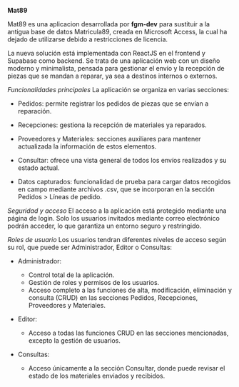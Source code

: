 **Mat89**

Mat89 es una aplicacion desarrollada por **fgm-dev** para sustituir a la antigua base de datos Matricula89, creada en Microsoft Access, la cual ha dejado de utilizarse debido a restricciones de licencia.

La nueva solución está implementada con ReactJS en el frontend y Supabase como backend. Se trata de una aplicación web con un diseño moderno y minimalista, pensada para gestionar el envío y la recepción de piezas que se mandan a reparar, ya sea a destinos internos o externos.

*Funcionalidades principales*
La aplicación se organiza en varias secciones:

- Pedidos: permite registrar los pedidos de piezas que se envían a reparación.

- Recepciones: gestiona la recepción de materiales ya reparados.

- Proveedores y Materiales: secciones auxiliares para mantener actualizada la información de estos elementos.

- Consultar: ofrece una vista general de todos los envíos realizados y su estado actual.

- Datos capturados: funcionalidad de prueba para cargar datos recogidos en campo mediante archivos .csv, que se incorporan en la sección Pedidos > Líneas de pedido.

*Seguridad y acceso*
El acceso a la aplicación está protegido mediante una página de login. Solo los usuarios invitados mediante correo electrónico podrán acceder, lo que garantiza un entorno seguro y restringido.

*Roles de usuario*
Los usuarios tendran diferentes niveles de acceso según su rol, que puede ser Administrador, Editor o Consultas:

- Administrador: 
    - Control total de la aplicación.
    - Gestión de roles y permisos de los usuarios.
    - Acceso completo a las funciones de alta, modificación, eliminación y consulta (CRUD) en las secciones Pedidos, Recepciones, Proveedores y Materiales.

- Editor:
    - Acceso a todas las funciones CRUD en las secciones mencionadas, excepto la gestión de usuarios.

- Consultas:
    - Acceso únicamente a la sección Consultar, donde puede revisar el estado de los materiales enviados y recibidos.
